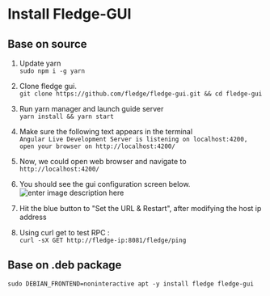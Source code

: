 # Install Fledge-GUI 

## Base on source

1. Update yarn  
     `sudo npm i -g yarn`

2. Clone fledge gui.  
 `git clone https://github.com/fledge/fledge-gui.git
 && cd fledge-gui`

3. Run yarn manager and launch guide server  
`yarn install && yarn start`

4.  Make sure the following text appears in the terminal  
`Angular Live Development Server is listening on localhost:4200, open your browser on http://localhost:4200/`   
 
5. Now, we could open web browser and navigate to   
 `http://localhost:4200/`

6. You should see the gui configuration screen below.
 ![enter image description here](https://drive.google.com/uc?id=1WuPChGjMZw5trbh__kaPm9xaESEzZZZ4)

7. Hit the blue button to "Set the URL & Restart", after modifying the host ip address

8. Using curl get to test RPC :  
    `curl -sX GET http://fledge-ip:8081/fledge/ping`


## Base on .deb package

`sudo DEBIAN_FRONTEND=noninteractive apt -y install fledge fledge-gui`

